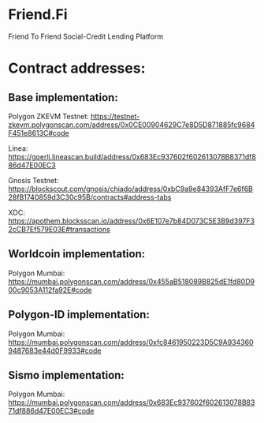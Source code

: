 # Friend.Fi

Friend To Friend Social-Credit Lending Platform

# Contract addresses:
## Base implementation:
Polygon ZKEVM Testnet: https://testnet-zkevm.polygonscan.com/address/0x0CE00904629C7e8D5D871885fc9684F451e8613C#code

Linea: https://goerli.lineascan.build/address/0x683Ec937602f602613078B8371df886d47E00EC3

Gnosis Testnet: https://blockscout.com/gnosis/chiado/address/0xbC9a9e84393AfF7e6f6B28fB1740859d3C30c95B/contracts#address-tabs

XDC: https://apothem.blocksscan.io/address/0x6E107e7b84D073C5E3B9d397F32cCB7Ef579E03E#transactions

## Worldcoin implementation:
Polygon Mumbai: https://mumbai.polygonscan.com/address/0x455aB518089B825dE1fd80D900c9053A112fa92E#code

## Polygon-ID implementation:
Polygon Mumbai: https://mumbai.polygonscan.com/address/0xfc8461950223D5C9A9343609487683e44d0F9933#code

## Sismo implementation:
Polygon Mumbai: https://mumbai.polygonscan.com/address/0x683Ec937602f602613078B8371df886d47E00EC3#code
